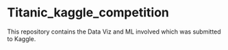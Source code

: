 # Titanic_kaggle_competition
This repository contains the Data Viz and ML involved which was submitted to Kaggle.
